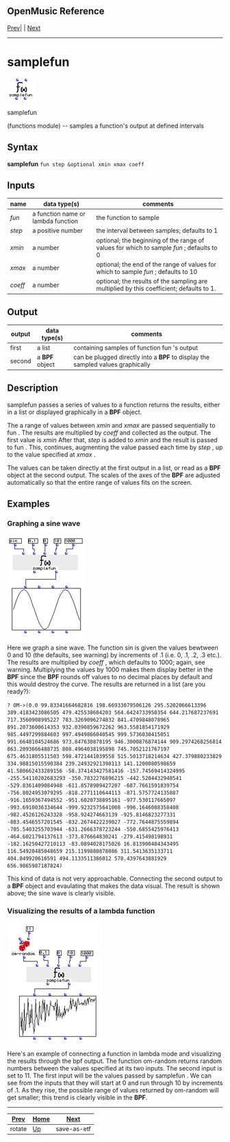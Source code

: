 OpenMusic Reference  
---  
[Prev](rotate)| | [Next](save-as-etf)  
  
* * *

# samplefun

![](figures/functions/functions/samplefun.png)

  
  
samplefun  
  
(functions module) \-- samples a function's output at defined intervals  

## Syntax

   **samplefun**  ` fun step &optional xmin xmax coeff ` 

## Inputs

name| data type(s)| comments  
---|---|---  
_fun_ |  a function name or lambda function| the function to sample  
_step_ |  a positive number| the interval between samples; defaults to 1  
_xmin_ |  a number| optional; the beginning of the range of values for which to sample  _fun_  ; defaults to 0  
_xmax_ |  a number| optional; the end of the range of values for which to sample  _fun_  ; defaults to 10  
_coeff_ |  a number| optional; the results of the sampling are multiplied by this coefficient; defaults to 1.  
  
## Output

output| data type(s)| comments  
---|---|---  
first| a list| containing samples of function  fun 's output  
second| a **BPF** object| can be plugged directly into a **BPF** to display the sampled values graphically  
  
## Description

 samplefun  passes a series of values to a function returns the results,
either in a list or displayed graphically in a **BPF** object.

The a range of values between  _xmin_  and  _xmax_  are passed sequentially to
 fun . The results are multiplied by  _coeff_  and collected as the output.
The first value is  _xmin_  After that,  _step_  is added to  _xmin_  and the
result is passed to  fun . This, continues, augmenting the value passed each
time by  _step_  , up to the value specified at  _xmax_ .

The values can be taken directly at the first output in a list, or read as a
**BPF** object at the second output. The scales of the axes of the **BPF** are
adjusted automatically so that the entire range of values fits on the screen.

## Examples

### Graphing a sine wave

![](figures/functions/functions/samplefunEX1.png)

Here we graph a sine wave. The function  sin  is given the values bewtween 0
and 10 (the defaults, see warning) by increments of .1 (i.e. 0, .1, .2, .3
etc.). The results are multiplied by  _coeff_  , which defaults to 1000;
again, see warning. Multiplying the values by 1000 makes them display better
in the **BPF** since the **BPF** rounds off values to no decimal places by
default and this would destroy the curve. The results are returned in a list
(are you ready?):

` ? OM->(0.0 99.83341664682816 198.66933079506126 295.5202066613396
389.4183423086505 479.425538604203 564.6424733950354 644.217687237691
717.3560908995227 783.3269096274832 841.4709848078965 891.2073600614353
932.0390859672262 963.5581854171929 985.4497299884603 997.4949866040545
999.5736030415051 991.6648104524686 973.847630878195 946.3000876874144
909.2974268256814 863.2093666488735 808.4964038195898 745.7052121767197
675.4631805511503 598.4721441039558 515.5013718214634 427.379880233829
334.98815015590384 239.24932921398113 141.1200080598659 41.580662433289156
-58.374143427581416 -157.74569414324995 -255.54110202683293 -350.7832276896215
-442.5204432948541 -529.8361409084948 -611.8578909427207 -687.7661591839754
-756.8024953079295 -818.2771110644113 -871.5757724135887 -916.1659367494552
-951.6020738895161 -977.530117665097 -993.6910036334644 -999.9232575641008
-996.1646088358408 -982.4526126243328 -958.924274663139 -925.8146823277331
-883.4546557201545 -832.2674422239027 -772.7644875559894 -705.5403255703944
-631.2666378723244 -550.6855425976413 -464.6021794137613 -373.876664830241
-279.415498198931 -182.16250427210113 -83.0894028175026 16.813900484343495
116.54920485048659 215.1199880878086 311.5413635133711 404.849920616591
494.1133511386012 578.4397643881929 656.9865987187824)  `

This kind of data is not very approachable. Connecting the second output to a
**BPF** object and evaulating that makes the data visual. The result is shown
above; the sine wave is clearly visible.

### Visualizing the results of a lambda function

![](figures/functions/functions/samplefunEX2.png)

Here's an example of connecting a function in lambda mode and visualizing the
results through the bpf output. The function  om-random  returns random
numbers between the values specified at its two inputs. The second input is
set to 11. The first input will be the values passed by  samplefun . We can
see from the inputs that they will start at 0 and run through 10 by increments
of .1. As they rise, the possible range of values returned by  om-random  will
get smaller; this trend is clearly visible in the **BPF**.

* * *

[Prev](rotate)| [Home](index)| [Next](save-as-etf)  
---|---|---  
rotate| [Up](funcref.main)| save-as-etf

